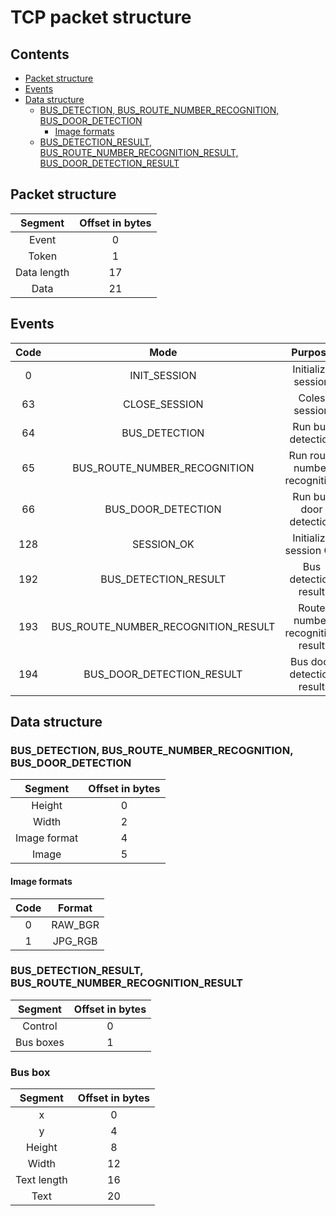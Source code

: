 # TCP packet structure

## Contents

* [Packet structure](##Packet-structure)
* [Events](##Events)
* [Data structure](##Data-structure)
  * [BUS_DETECTION, BUS_ROUTE_NUMBER_RECOGNITION, BUS_DOOR_DETECTION](###BUS_DETECTION,-BUS_ROUTE_NUMBER_RECOGNITION,-BUS_DOOR_DETECTION)
    * [Image formats](#Image-formats)
  * [BUS_DETECTION_RESULT, BUS_ROUTE_NUMBER_RECOGNITION_RESULT, BUS_DOOR_DETECTION_RESULT](###BUS_DETECTION_RESULT,-BUS_ROUTE_NUMBER_RECOGNITION_RESULT,-BUS_DOOR_DETECTION_RESULT)

## Packet structure

| Segment     | Offset in bytes |
|:-----------:|:---------------:|
| Event       | 0               |
| Token       | 1               |
| Data length | 17              |
| Data        | 21              |

## Events

| Code | Mode                                | Purpose                         |
|:----:|:-----------------------------------:|:-------------------------------:|
| 0    | INIT_SESSION                        | Initialize session              |
| 63   | CLOSE_SESSION                       | Coles session                   |
| 64   | BUS_DETECTION                       | Run bus detection               |
| 65   | BUS_ROUTE_NUMBER_RECOGNITION        | Run route number recognition    |
| 66   | BUS_DOOR_DETECTION                  | Run bus door detection          |
| 128  | SESSION_OK                          | Initialize session OK           |
| 192  | BUS_DETECTION_RESULT                | Bus detection result            |
| 193  | BUS_ROUTE_NUMBER_RECOGNITION_RESULT | Route number recognition result |
| 194  | BUS_DOOR_DETECTION_RESULT           | Bus door detection result       |

## Data structure

### BUS_DETECTION, BUS_ROUTE_NUMBER_RECOGNITION, BUS_DOOR_DETECTION

| Segment      | Offset in bytes |
|:------------:|:---------------:|
| Height       | 0               |
| Width        | 2               |
| Image format | 4               |
| Image        | 5               |

#### Image formats

|Code | Format  |
|:---:|:-------:|
| 0   | RAW_BGR |
| 1   | JPG_RGB |

### BUS_DETECTION_RESULT, BUS_ROUTE_NUMBER_RECOGNITION_RESULT
| Segment      | Offset in bytes |
|:------------:|:---------------:|
| Control      | 0               |
| Bus boxes    | 1               |

### Bus box
| Segment      | Offset in bytes |
|:------------:|:---------------:|
| x            | 0               |
| y            | 4               |
| Height       | 8               |
| Width        | 12              |
| Text length  | 16              |
| Text         | 20              |